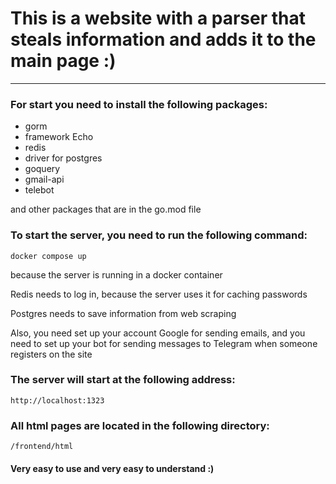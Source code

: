 # This is a website with a parser that steals information and adds it to the main page :)

---

### For start you need to install the following packages:
- gorm
- framework Echo
- redis
- driver for postgres
- goquery
- gmail-api
- telebot

and other packages that are in the go.mod file

### To start the server, you need to run the following command:
```docker compose up```

because the server is running in a docker container

Redis needs to log in, because the server uses it for caching passwords

Postgres needs to save information from web scraping

Also, you need set up your account Google for sending emails,
and you need to set up your bot for sending messages to Telegram when someone registers on the site

### The server will start at the following address:
```http://localhost:1323```

### All html pages are located in the following directory:
```/frontend/html```

#### Very easy to use and very easy to understand :)